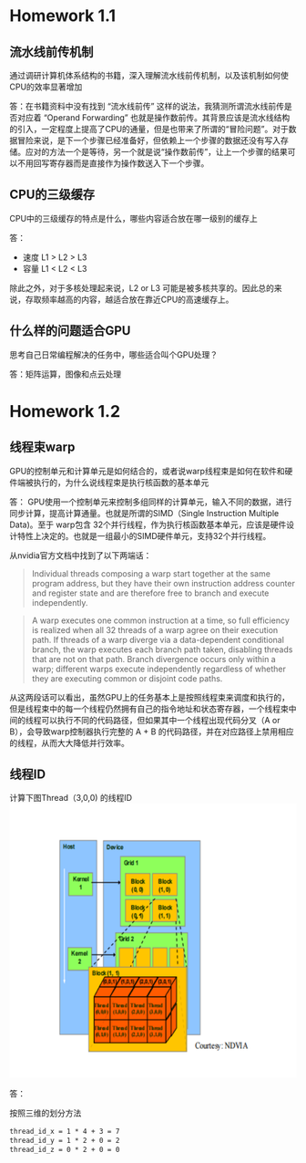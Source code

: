 
# Homework 1.1

## 流水线前传机制
通过调研计算机体系结构的书籍，深入理解流水线前传机制，以及该机制如何使CPU的效率显著增加

答：在书籍资料中没有找到 “流水线前传” 这样的说法，我猜测所谓流水线前传是否对应着 “Operand Forwarding” 也就是操作数前传。其背景应该是流水线结构的引入，一定程度上提高了CPU的通量，但是也带来了所谓的“冒险问题”。对于数据冒险来说，是下一个步骤已经准备好，但依赖上一个步骤的数据还没有写入存储。应对的方法一个是等待，另一个就是说“操作数前传”，让上一个步骤的结果可以不用回写寄存器而是直接作为操作数送入下一个步骤。


## CPU的三级缓存
CPU中的三级缓存的特点是什么，哪些内容适合放在哪一级别的缓存上

答：
- 速度 L1 > L2 > L3
- 容量 L1 < L2 < L3

除此之外，对于多核处理起来说，L2 or L3 可能是被多核共享的。因此总的来说，存取频率越高的内容，越适合放在靠近CPU的高速缓存上。


## 什么样的问题适合GPU
思考自己日常编程解决的任务中，哪些适合叫个GPU处理？

答：矩阵运算，图像和点云处理


# Homework 1.2

## 线程束warp
GPU的控制单元和计算单元是如何结合的，或者说warp线程束是如何在软件和硬件端被执行的，为什么说线程束是执行核函数的基本单元

答：
GPU使用一个控制单元来控制多组同样的计算单元，输入不同的数据，进行同步计算，提高计算通量。也就是所谓的SIMD（Single Instruction Multiple Data)。至于 warp包含 32个并行线程，作为执行核函数基本单元，应该是硬件设计特性上决定的。也就是一组最小的SIMD硬件单元，支持32个并行线程。

从nvidia官方文档中找到了以下两端话：

> Individual threads composing a warp start together at the same program address, but they have their own instruction address counter and register state and are therefore free to branch and execute independently.

> A warp executes one common instruction at a time, so full efficiency is realized when all 32 threads of a warp agree on their execution path. If threads of a warp diverge via a data-dependent conditional branch, the warp executes each branch path taken, disabling threads that are not on that path. Branch divergence occurs only within a warp; different warps execute independently regardless of whether they are executing common or disjoint code paths.

从这两段话可以看出，虽然GPU上的任务基本上是按照线程束来调度和执行的，但是线程束中的每一个线程仍然拥有自己的指令地址和状态寄存器，一个线程束中间的线程可以执行不同的代码路径，但如果其中一个线程出现代码分叉（A or B），会导致warp控制器执行完整的 A + B 的代码路径，并在对应路径上禁用相应的线程，从而大大降低并行效率。


## 线程ID
计算下图Thread（3,0,0) 的线程ID
![thread id cal](./misc/1.png)

答：

按照三维的划分方法
```
thread_id_x = 1 * 4 + 3 = 7
thread_id_y = 1 * 2 + 0 = 2
thread_id_z = 0 * 2 + 0 = 0
```